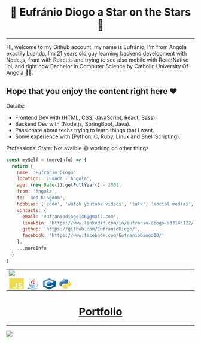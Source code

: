 <h1 align="center"> 🌟 Eufránio Diogo a Star on the Stars 🌟 </h1>

---

Hi, welcome to my Github account, my name is Eufránio, I'm from Angola exactily Luanda, I'm 21 years old guy learning backend development with Node.js, front with React.js and trying to see also mobile with ReactNative lol, and right now Bachelor in Computer Science by Catholic University Of Angola 🧑‍🎓.

## Hope that you enjoy the content right here :heart:


Details:
  - Frontend Dev with (HTML, CSS, JavaScript, React, Sass).
  - Backend Dev with (Node.js, SpringBoot, Java).
  - Passionate about techs trying to learn things that I want.
  - Some experience with (Python, C, Ruby, Linux and Shell Scripting).

Professional State: Not avaible :smile: working on other things


```js
const mySelf = (moreInfo) => {
  return {
    name: 'Eufránio Diogo'
    location: 'Luanda - Angola',
    age: (new Date()).getFullYear() - 2001,
    from: 'Angola',
    to: 'God Kingdom',
    hobbies: ['code', 'watch youtube videos', 'talk', 'social medias', 'workout'],
    contacts: {
      email: 'eufraniodiogo146@gmail.com',
      linekdin: 'https://www.linkedin.com/in/eufranio-diogo-a33145122/',
      github: 'https://github.com/EufranioDiogo/',
      facebook: 'https://www.facebook.com/EufranioDiogo10/'
    },
    ...moreInfo
  }
}

```


<center>
<table>
    <tr>
      <td><img width="495px" align="left" src="https://github-readme-stats.vercel.app/api?username=EufranioDiogo&theme=buefy"/></td>
      <td><img width="400px" align="left" src="https://github-readme-stats.vercel.app/api/top-langs/?username=EufranioDiogo&layout=compact&theme=buefy" /></td>
    </tr>
    <tr>
        <td>
          <img align="center" alt="Js" height="30" width="40" src="https://raw.githubusercontent.com/devicons/devicon/master/icons/javascript/javascript-plain.svg">
          <img align="center" alt="Java" height="30" width="40" src="https://raw.githubusercontent.com/devicons/devicon/master/icons/java/java-original.svg"/>
          <img align="center" alt="C" height="30" width="40" src="https://raw.githubusercontent.com/devicons/devicon/master/icons/c/c-original.svg"/>
          <img align="center" alt="C" height="30" width="40" src="https://raw.githubusercontent.com/devicons/devicon/master/icons/python/python-original.svg"/>
        </td>
        <td></td>
    </tr>
</table>
</center>

<h1 align="center" style="color: red;">
    <a align="center" href="https://eufraniodiogo.github.io" target="_blank">Portfolio</a>
</h1>


___

![](https://komarev.com/ghpvc/?username=EufranioDiogo&color=blue&style=flat)
<br>
